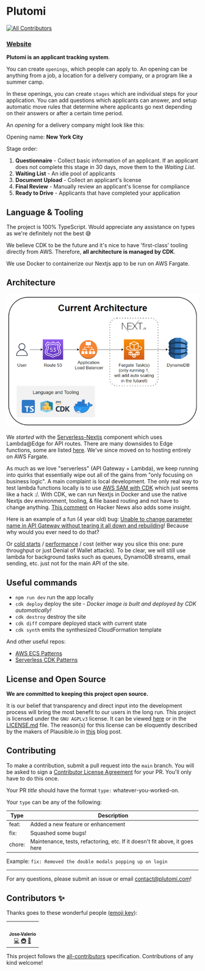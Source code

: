 # Plutomi

<!-- ALL-CONTRIBUTORS-BADGE:START - Do not remove or modify this section -->

[![All Contributors](https://img.shields.io/badge/all_contributors-2-orange.svg?style=flat-square)](#contributors-)

<!-- ALL-CONTRIBUTORS-BADGE:END -->

### [Website](https://plutomi.com)

**Plutomi is an applicant tracking system**.

You can create `openings`, which people can apply to. An opening can be anything from a job, a location for a delivery company, or a program like a summer camp.

In these openings, you can create `stages` which are individual steps for your application. You can add questions which applicants can answer, and setup automatic move rules that determine where applicants go next depending on their answers or after a certain time period.

An _opening_ for a delivery company might look like this:

Opening name: **New York City**

Stage order:

1. **Questionnaire** - Collect basic information of an applicant. If an applicant does not complete this stage in 30 days, move them to the _Waiting List_.
2. **Waiting List** - An idle pool of applicants
3. **Document Upload** - Collect an applicant's license
4. **Final Review** - Manually review an applicant's license for compliance
5. **Ready to Drive** - Applicants that have completed your application

## Language & Tooling

The project is 100% TypeScript. Would appreciate any assistance on types as we're definitely not the best :sweat_smile:

We believe CDK to be the future and it's nice to have 'first-class' tooling directly from AWS. Therefore,
**all architecture is managed by CDK**.

We use Docker to containerize our Nextjs app to be run on AWS Fargate.

## Architecture

![infra](images/infra.png)

We _started_ with the [Serverless-Nextjs](https://github.com/serverless-Nextjs/serverless-next.js) component which uses Lambda@Edge for API routes. There are many downsides to Edge functions, some are listed [here](https://github.com/plutomi/plutomi/issues/172). We've since moved on to hosting entirely on AWS Fargate.

As much as we love "serverless" (API Gateway + Lambda), we keep running into quirks that essentially wipe out all of the gains from "only focusing on business logic". A main complaint is local development. The only real way to test lambda functions locally is to use [AWS SAM with CDK](https://aws.amazon.com/blogs/compute/better-together-aws-sam-and-aws-cdk/) which just seems like a hack :/.
With CDK, we can run Nextjs in Docker and use the native Nextjs dev environment, tooling, & file based routing and not have to change anything. [This comment](https://news.ycombinator.com/item?id=28841292) on Hacker News also adds some insight.

Here is an example of a fun (4 year old) bug: [Unable to change parameter name in API Gateway without tearing it all down and rebuilding](https://github.com/serverless/serverless/issues/3785)! Because why would you ever need to do that?

Or [cold starts](https://filia-aleks.medium.com/aws-lambda-battle-2021-performance-comparison-for-all-languages-c1b441005fd1) / [performance](https://www.trek10.com/blog/fargate-vs-lambda) / cost (either way you slice this one: pure throughput or just Denial of Wallet attacks). To be clear, we will still use lambda for background tasks such as queues, DynamoDB streams, email sending, etc. just not for the main API of the site.

## Useful commands

- `npm run dev` run the app locally
- `cdk deploy` deploy the site - _Docker image is built and deployed by CDK automatically!_
- `cdk destroy` destroy the site
- `cdk diff` compare deployed stack with current state
- `cdk synth` emits the synthesized CloudFormation template

And other useful repos:

- [AWS ECS Patterns](https://github.com/aws/aws-cdk/tree/master/packages/%40aws-cdk/aws-ecs-patterns)
- [Serverless CDK Patterns](https://github.com/cdk-patterns/serverless)

## License and Open Source

**We are committed to keeping this project open source.**

It is our belief that transparency and direct input into the development process will bring the most benefit to our users in the long run. This project is licensed under the `GNU AGPLv3` license. It can be viewed [here](https://choosealicense.com/licenses/agpl-3.0/) or in the [LICENSE.md](LICENSE.md) file. The reason(s) for this license can be eloquently described by the makers of Plausible.io in [this](https://plausible.io/blog/open-source-licenses) blog post.

## Contributing

To make a contribution, submit a pull request into the `main` branch. You will be asked to sign a [Contributor License Agreement](https://en.wikipedia.org/wiki/Contributor_License_Agreement) for your PR. You'll only have to do this once.

Your PR _title_ should have the format `type:` whatever-you-worked-on.

Your `type` can be any of the following:

| Type   | Description                                                                 |
| ------ | --------------------------------------------------------------------------- |
| feat:  | Added a new feature or enhancement                                          |
| fix:   | Squashed some bugs!                                                         |
| chore: | Maintenance, tests, refactoring, etc. If it doesn't fit above, it goes here |

Example: `fix: Removed the double modals popping up on login`

---

For any questions, please submit an issue or email contact@plutomi.com!

## Contributors ✨

Thanks goes to these wonderful people ([emoji key](https://allcontributors.org/docs/en/emoji-key)):

<!-- ALL-CONTRIBUTORS-LIST:START - Do not remove or modify this section -->
<!-- prettier-ignore-start -->
<!-- markdownlint-disable -->
<table>
  <tr>
      <td align="center"><a href="https://github.com/joswayski"><img src="https://avatars.githubusercontent.com/u/22891173?v=4?s=100" width="100px;" alt=""/><br /><sub><b>Jose Valerio</b></sub></a><br /><a href="https://github.com/plutomi/plutomi/commits?author=joswayski" title="Code">💻</a> <a href="#infra-joswayski" title="Infrastructure (Hosting, Build-Tools, etc)">🚇</a> <a href="#maintenance-joswayski" title="Maintenance">🚧</a></td>
  </tr>
</table>

<!-- markdownlint-restore -->
<!-- prettier-ignore-end -->

<!-- ALL-CONTRIBUTORS-LIST:END -->

This project follows the [all-contributors](https://github.com/all-contributors/all-contributors) specification. Contributions of any kind welcome!
